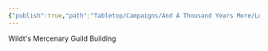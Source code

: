 ```yaml
---
{"publish":true,"path":"Tabletop/Campaigns/And A Thousand Years More/Location/Towns and Cities/Landmarks/Wildt/Wildt's Mercenary Guild Building.md","permalink":"/tabletop/campaigns/and-a-thousand-years-more/location/towns-and-cities/landmarks/wildt/wildt-s-mercenary-guild-building/","title":"Wildt's Mercenary Guild Building"}
---
```



Wildt's Mercenary Guild Building
